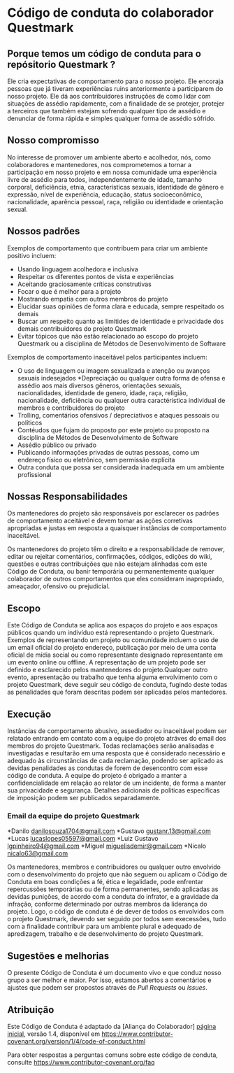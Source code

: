 # Código de conduta do colaborador Questmark

## Porque temos um código de conduta para o repósitorio Questmark ? 

Ele cria expectativas de comportamento para o nosso projeto. Ele encoraja pessoas que já tiveram experiências ruins anteriormente a participarem  do nosso projeto. Ele dá aos contribuidores instruções de como lidar com situações de assédio rapidamente, com a finalidade de se protejer, protejer a terceiros que também estejam sofrendo qualquer tipo de assédio e denunciar de forma rápida e simples qualquer forma de assédio sófrido. 

## Nosso compromisso 

No interesse de promover um ambiente aberto e acolhedor, nós, como colaboradores e mantenedores, nos comprometemos a tornar a participação em nosso projeto e em nossa comunidade uma experiência livre de assédio para todos, independentemente de idade, tamanho corporal, deficiência, etnia, características sexuais, identidade de gênero e expressão, nível de experiência, educação, status socioeconômico, nacionalidade, aparência pessoal, raça, religião ou identidade e orientação sexual.

## Nossos padrões 

Exemplos de comportamento que contribuem para criar um ambiente positivo incluem:

* Usando linguagem acolhedora e inclusiva
* Respeitar os diferentes pontos de vista e experiências
* Aceitando graciosamente críticas construtivas
* Focar o que é melhor para a projeto 
* Mostrando empatia com outros membros do projeto
* Elucidar suas opiniões de forma clara e educada, sempre respeitado os demais 
* Buscar um respeito quanto as limitides de identidade e privacidade dos demais contribuidores do projeto Questmark 
* Evitar tópicos que não estão relacionado ao escopo do projeto Questmark ou a disciplina de Métodos de Desenvolvimento de Software 

Exemplos de comportamento inaceitável pelos participantes incluem:

* O uso de linguagem ou imagem sexualizada e atenção ou avanços sexuais indesejados
*Depreciação ou qualquer outra forma de ofensa e assédio aos mais diversos gêneros, orientações sexuais, nacionalidades, identidade de genero, idade, raça, religião, nacionalidade, deficiência ou qualquer outra caractéristica individual de membros e contribuidores do projeto 
* Trolling, comentários ofensivos / depreciativos e ataques pessoais ou políticos
* Contéudos que fujam do proposto por este projeto ou proposto na disciplina de Métodos de Desenvolvimento de Software 
* Assédio público ou privado
* Publicando informações privadas de outras pessoas, como um endereço físico ou eletrônico, sem permissão explícita
* Outra conduta que possa ser considerada inadequada em um ambiente profissional

## Nossas Responsabilidades
Os mantenedores do projeto são responsáveis ​​por esclarecer os padrões de comportamento aceitável e devem tomar as ações corretivas apropriadas e justas em resposta a quaisquer instâncias de comportamento inaceitável.

Os mantenedores do projeto têm o direito e a responsabilidade de remover, editar ou rejeitar comentários, confirmações, códigos, edições do wiki, questões e outras contribuições que não estejam alinhadas com este Código de Conduta, ou banir temporária ou permanentemente qualquer colaborador de outros comportamentos que eles consideram inapropriado, ameaçador, ofensivo ou prejudicial.

## Escopo

Este Código de Conduta se aplica aos espaços do projeto e aos espaços públicos
quando um indivíduo está representando o projeto Questmark. Exemplos de
representando um projeto ou comunidade incluem o uso de um email oficial do projeto
endereço, publicação por meio de uma conta oficial de mídia social ou como representante designado
representante em um evento online ou offline. A representação de um projeto pode ser
definido e esclarecido pelos mantenedores do projeto.Qualquer outro evento, apresentação ou trabalho que tenha alguma envolvimento com o projeto Questmark, deve seguir seu código de conduta, fugindo deste todas as penalidades que foram descritas podem ser aplicadas pelos mantedores.

## Execução

Instâncias de comportamento abusivo, assediador ou inaceitável podem ser
relatado entrando em contato com a equipe do projeto atráves do email dos membros do projeto Questmark. Todas
reclamações serão analisadas e investigadas e resultarão em uma resposta que
é considerado necessário e adequado às circunstâncias de cada reclamação, podendo ser aplicado as devidas penalidades as condutas de forem de desencontro com esse código de conduta. A equipe do projeto é
obrigado a manter a confidencialidade em relação ao relator de um incidente, de forma a manter sua privacidade e segurança.
Detalhes adicionais de políticas específicas de imposição podem ser publicados separadamente.

### Email da equipe do projeto Questmark 

*Danilo danilosouza1704@gmail.com 
*Gustavo gustanr.13@gmail.com 
*Lucas lucaslopes05597@gmail.com 
*Luiz Gustavo lgpinheiro94@gmail.com 
*Miguel miguelisdemir@gmail.com 
*Nicalo nicalo63@gmail.com 

Os mantenedores, membros e contribuidores ou qualquer outro envolvido com o desenvolvimento do projeto que não seguem ou aplicam o Código de Conduta em boas condições
a fé, ética e legalidade, pode enfrentar repercussões temporárias ou de forma permanentes, sendo aplicadas as devidas punições, de acordo com a conduta do infrator, e a gravidade da infração, conforme determinado por outras
membros da liderança do projeto. Logo, o código de conduta é de dever de todos os envolvidos com o projeto Questmark, devendo ser seguido por todos sem execessões, tudo com a finalidade contribuir para um ambiente plural e adequado de apredizagem, trabalho e de desenvolvimento do projeto Questmark.

## Sugestões e melhorias

O presente Código de Conduta é um documento vivo e que conduz nosso grupo a ser melhor e maior. Por isso, estamos abertos a comentários e ajustes que podem ser propostos através de _Pull Requests_ ou _Issues_.

## Atribuição

Este Código de Conduta é adaptado da [Aliança do Colaborador] [página inicial], versão 1.4,
disponível em https://www.contributor-covenant.org/version/1/4/code-of-conduct.html

[página inicial]: https://www.contributor-covenant.org

Para obter respostas a perguntas comuns sobre este código de conduta, consulte
https://www.contributor-covenant.org/faq
